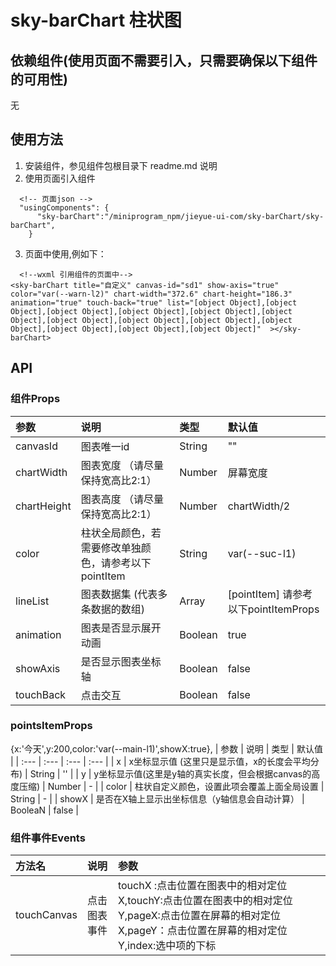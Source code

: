 # sky-barChart  柱状图

## 依赖组件(使用页面不需要引入，只需要确保以下组件的可用性)
无


## 使用方法
1. 安装组件，参见组件包根目录下 readme.md 说明
2. 使用页面引入组件
```
  <!-- 页面json -->
  "usingComponents": {    
      "sky-barChart":"/miniprogram_npm/jieyue-ui-com/sky-barChart/sky-barChart",
    }
```

3. 页面中使用,例如下：
```
  <!--wxml 引用组件的页面中-->
<sky-barChart title="自定义" canvas-id="sd1" show-axis="true" color="var(--warn-l2)" chart-width="372.6" chart-height="186.3" animation="true" touch-back="true" list="[object Object],[object Object],[object Object],[object Object],[object Object],[object Object],[object Object],[object Object],[object Object],[object Object],[object Object],[object Object],[object Object]"  ></sky-barChart>
```

## API
### 组件Props
| 参数          | 说明                     | 类型      | 默认值               |
| :---          | :---                     | :---      | :---                 |
| canvasId      | 图表唯一id               | String    | ""                   |
| chartWidth    | 图表宽度 （请尽量保持宽高比2:1）                | Number    | 屏幕宽度          |
| chartHeight   | 图表高度   （请尽量保持宽高比2:1）              | Number    | chartWidth/2        |
| color          | 柱状全局颜色，若需要修改单独颜色，请参考以下pointItem    | String  | var(--suc-l1)          |
| lineList         | 图表数据集 (代表多条数据的数组)                | Array     | [pointItem] 请参考以下pointItemProps                  |
| animation     | 图表是否显示展开动画     | Boolean   | true                 |
| showAxis      | 是否显示图表坐标轴       | Boolean   | false                |
| touchBack     | 点击交互                 | Boolean   | false                |



### pointsItemProps
{x:'今天',y:200,color:'var(--main-l1)',showX:true},
| 参数         | 说明            | 类型    | 默认值             |
| :---         | :---            | :---    | :---               |
| x          | x坐标显示值 (这里只是显示值，x的长度会平均分布)          | String  | ''            |
| y          | y坐标显示值(这里是y轴的真实长度，但会根据canvas的高度压缩)         | Number  | -          |
| color          | 柱状自定义颜色，设置此项会覆盖上面全局设置     | String  | -           |
| showX          | 是否在X轴上显示出坐标信息（y轴信息会自动计算）       | BooleaN  | false          |





### 组件事件Events
| 方法名                   | 说明                              | 参数  |
| :---------------------- | :-------------------------------- | :--- |
| touchCanvas             | 点击图表事件                        |        touchX :点击位置在图表中的相对定位X,touchY:点击位置在图表中的相对定位Y,pageX:点击位置在屏幕的相对定位X,pageY：点击位置在屏幕的相对定位Y,index:选中项的下标   |
